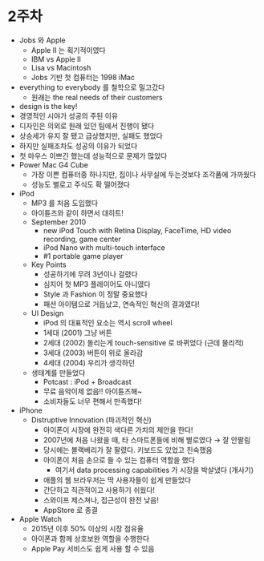 # 2주차

- Jobs 와 Apple
    - Apple II 는 획기적이였다
    - IBM vs Apple II
    - Lisa vs Macintosh
    - Jobs 기반 첫 컴퓨터는 1998 iMac
- everything to everybody 를 철학으로 밀고갔다
    - 원래는 the real needs of their customers
- design is the key!
- 경영적인 시야가 성공의 주된 이유
- 디자인은 의외로 원래 있던 팀에서 진행이 됐다
- 상승세가 유지 잘 됐고 급상했지만, 실패도 했었다
- 하지만 실패조차도 성공의 이유가 되었다
- 첫 마우스 이쁘긴 했는데 성능적으로 문제가 많았다
- Power Mac G4 Cube
    - 가장 이쁜 컴퓨터중 하나지만, 집이나 사무실에 두는것보다 조각품에 가까웠다
    - 성능도 별로고 주식도 확 떨어졌다
- iPod
    - MP3 를 처음 도입했다
    - 아이튠즈와 같이 하면서 대히트!
    - September 2010
        - new iPod Touch with Retina Display, FaceTime, HD video recording, game center
        - iPod Nano with multi-touch interface
        - #1 portable game player
    - Key Points
        - 성공하기에 무려 3년이나 걸렸다
        - 심지어 첫 MP3 플레이어도 아니였다
        - Style 과 Fashion 이 정말 중요했다
        - 패션 아이템으로 거듭났고, 연속적인 혁신의 결과였다!
    - UI Design
        - iPod 의 대표적인 요소는 역시 scroll wheel
        - 1세대 (2001) 그냥 버튼
        - 2세대 (2002) 돌리는게 touch-sensitive 로 바뀌었다 (근데 물리적)
        - 3세대 (2003) 버튼이 위로 올라감
        - 4세대 (2004) 우리가 생각하던
    - 생태계를 만들었다
        - Potcast : iPod + Broadcast
        - 무료 음악이제 없음!! 아이튠즈해~
        - 소비자들도 너무 편해서 만족했다!
- iPhone
    - Distruptive Innovation (파괴적인 혁신)
        - 아이폰이 시장에 완전히 색다른 가치의 제안을 한다!
        - 2007년에 처음 나왔을 때, 타 스마트폰들에 비해 별로였다 → 잘 안팔림
        - 당시에는 블랙베리가 잘 팔렸다. 키보드도 있었고 친숙했음
        - 아이폰이 처음 손으로 들 수 있는 컴퓨터 역할을 했다
            - 여기서 data processing capabilities 가 시장을 박살냈다 (개사기)
        - 애플의 웹 브라우저는 딱 사용자들이 쉽게 만들었다
        - 간단하고 직관적이고 사용하기 쉬웠다!
        - 스와이프 제스쳐나, 접근성이 완전 낮음!
        - AppStore 로 종결
- Apple Watch
    - 2015년 이후 50% 이상의 시장 점유율
    - 아이폰과 함께 상호보완 역할을 수행한다
    - Apple Pay 서비스도 쉽게 사용 할 수 있음